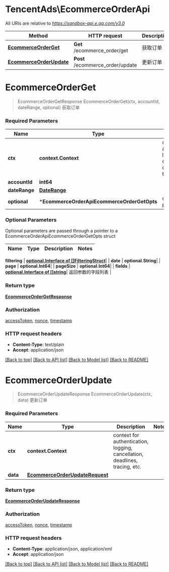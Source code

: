 # TencentAds\EcommerceOrderApi

All URIs are relative to *https://sandbox-api.e.qq.com/v3.0*

Method | HTTP request | Description
------------- | ------------- | -------------
[**EcommerceOrderGet**](EcommerceOrderApi.md#EcommerceOrderGet) | **Get** /ecommerce_order/get | 获取订单
[**EcommerceOrderUpdate**](EcommerceOrderApi.md#EcommerceOrderUpdate) | **Post** /ecommerce_order/update | 更新订单


# **EcommerceOrderGet**
> EcommerceOrderGetResponse EcommerceOrderGet(ctx, accountId, dateRange, optional)
获取订单

### Required Parameters

Name | Type | Description  | Notes
------------- | ------------- | ------------- | -------------
 **ctx** | **context.Context** | context for authentication, logging, cancellation, deadlines, tracing, etc.
  **accountId** | **int64**|  | 
  **dateRange** | [**DateRange**](DateRange.md)|  | 
 **optional** | ***EcommerceOrderApiEcommerceOrderGetOpts** | optional parameters | nil if no parameters

### Optional Parameters
Optional parameters are passed through a pointer to a EcommerceOrderApiEcommerceOrderGetOpts struct

Name | Type | Description  | Notes
------------- | ------------- | ------------- | -------------


 **filtering** | [**optional.Interface of []FilteringStruct**](FilteringStruct.md)|  | 
 **date** | **optional.String**|  | 
 **page** | **optional.Int64**|  | 
 **pageSize** | **optional.Int64**|  | 
 **fields** | [**optional.Interface of []string**](string.md)| 返回参数的字段列表 | 

### Return type

[**EcommerceOrderGetResponse**](EcommerceOrderGetResponse.md)

### Authorization

[accessToken](../README.md#accessToken), [nonce](../README.md#nonce), [timestamp](../README.md#timestamp)

### HTTP request headers

 - **Content-Type**: text/plain
 - **Accept**: application/json

[[Back to top]](#) [[Back to API list]](../README.md#documentation-for-api-endpoints) [[Back to Model list]](../README.md#documentation-for-models) [[Back to README]](../README.md)

# **EcommerceOrderUpdate**
> EcommerceOrderUpdateResponse EcommerceOrderUpdate(ctx, data)
更新订单

### Required Parameters

Name | Type | Description  | Notes
------------- | ------------- | ------------- | -------------
 **ctx** | **context.Context** | context for authentication, logging, cancellation, deadlines, tracing, etc.
  **data** | [**EcommerceOrderUpdateRequest**](EcommerceOrderUpdateRequest.md)|  | 

### Return type

[**EcommerceOrderUpdateResponse**](EcommerceOrderUpdateResponse.md)

### Authorization

[accessToken](../README.md#accessToken), [nonce](../README.md#nonce), [timestamp](../README.md#timestamp)

### HTTP request headers

 - **Content-Type**: application/json, application/xml
 - **Accept**: application/json

[[Back to top]](#) [[Back to API list]](../README.md#documentation-for-api-endpoints) [[Back to Model list]](../README.md#documentation-for-models) [[Back to README]](../README.md)


